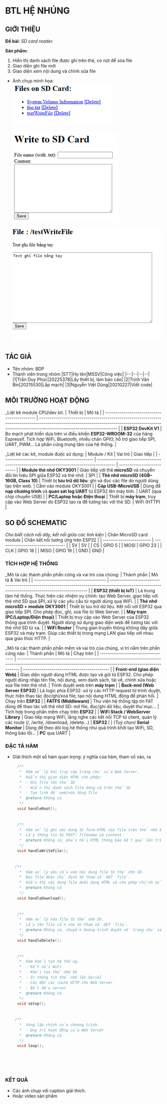 # BTL HỆ NHÚNG

## GIỚI THIỆU

__Đề bài__: _SD card reader._

__Sản phẩm:__
1. Hiển thị danh sách file được ghi trên thẻ, có nút để xóa file
2. Giao diện ghi file mới
3. Giao diện xem nội dung và chỉnh sửa file
- Ảnh chụp minh họa:\
  ![Ảnh minh họa](sp1.png)
  
  ![Ảnh minh họa](sp2.png)
  
  ![Ảnh minh họa](sp3.png)
## TÁC GIẢ

- Tên nhóm: BDP
- Thành viên trong nhóm
  |STT|Họ tên|MSSV|Công việc|
  |--:|--|--|--|
  |1|Trần Duy Phúc|20225378|Lấy thiết bị, làm báo cáo|
  |2|Trịnh Văn Bin|20215530|Lắp mạch|
  |3|Nguyễn Việt Dũng|20210227|Viết code|
## MÔI TRƯỜNG HOẠT ĐỘNG
_Liệt kê module CPU/dev kit.
| Thiết bị                                    | Mô tả                                                                                                                                                                                               |
| ------------------------------------------- | --------------------------------------------------------------------------------------------------------------------------------------------------------------------------------------------------- |
| **ESP32 DevKit V1** | Bo mạch phát triển dựa trên vi điều khiển **ESP32-WROOM-32** của hãng Espressif. Tích hợp WiFi, Bluetooth, nhiều chân GPIO, hỗ trợ giao tiếp SPI, UART, PWM... Là phần cứng trung tâm của hệ thống. |


_Liệt kê các kit, module được sử dụng: 
| Module / Kit                                  | Vai trò                                                                                 | Giao tiếp                  |
| --------------------------------------------- | --------------------------------------------------------------------------------------- | -------------------------- |
| **Module thẻ nhớ OKY3001**                    | Giao tiếp với thẻ **microSD** và chuyển đổi tín hiệu SPI giữa ESP32 và thẻ nhớ.         | SPI                        |
| **Thẻ nhớ microSD (4GB–16GB, Class 10)**      | Thiết bị **lưu trữ dữ liệu**: ghi và đọc các file do người dùng tạo trên web.           | Cắm vào module OKY3001     |
| **Cáp USB–MicroUSB**                          | Dùng để **nạp chương trình** và **quan sát log UART** từ ESP32 lên máy tính.            | UART (qua chip chuyển USB) |
| **PC/Laptop hoặc Điện thoại**                 | Thiết bị **máy trạm**, truy cập vào Web Server do ESP32 tạo ra để tương tác với thẻ SD. | WiFi (HTTP)                |


## SO ĐỒ SCHEMATIC

_Cho biết cách nối dây, kết nối giữa các linh kiện_ 
| Chân MicroSD card module | Chân kết nối tương ứng trên ESP32 |
| ------------------------ | --------------------------------- |
| 5V                       | 5V                                |
| CS                       | GPIO 5                            |
| MOSI                     | GPIO 23                           |
| CLK                      | GPIO 18                           |
| MISO                     | GPIO 19                           |
| GND                      | GND                               |


### TÍCH HỢP HỆ THỐNG
_Mô tả các thành phần phần cứng và vai trò của chúng: 
| Thành phần                           | Mô tả & Vai trò                                                                                                                                  |
| ------------------------------------ | ------------------------------------------------------------------------------------------------------------------------------------------------ |
| **ESP32 (thiết bị IoT)**             | Là trung tâm hệ thống. Thực hiện các nhiệm vụ chính: tạo Web Server, giao tiếp với thẻ nhớ SD qua SPI, xử lý các yêu cầu từ người dùng qua WiFi. |
| **Thẻ nhớ microSD + module OKY3001** | Thiết bị lưu trữ dữ liệu. Kết nối với ESP32 qua giao tiếp SPI. Cho phép đọc, ghi, xoá file từ Web Server.                                        |
| **Máy trạm (PC/Laptop/Điện thoại)**  | Thiết bị truy cập vào Web Server của ESP32 thông qua trình duyệt. Người dùng sử dụng giao diện web để tương tác với thẻ nhớ SD từ xa.            |
| **WiFi Router**                      | Trung gian truyền thông không dây giữa ESP32 và máy trạm. Giúp các thiết bị trong mạng LAN giao tiếp với nhau qua giao thức HTTP.                |

  _Mô tả các thành phần phần mềm và vai trò của chúng, vị trí nằm trên phần cứng nào:
  | Thành phần                         | Mô tả                                                                                                                                                         | Chạy trên                                   |
| ---------------------------------- | ------------------------------------------------------------------------------------------------------------------------------------------------------------- | ------------------------------------------- |
| **Front-end (giao diện Web)**      | Giao diện người dùng HTML được tạo và gửi từ ESP32. Cho phép người dùng nhập tên file, nội dung, xem danh sách, tải về, chỉnh sửa hoặc xoá file trên thẻ nhớ. | Trình duyệt web trên **máy trạm**           |
| **Back-end (Web Server ESP32)**    | Là logic phía ESP32: xử lý các HTTP request từ trình duyệt, thực hiện thao tác đọc/ghi/xoá file, tạo nội dung HTML động để phản hồi.                          | Chạy trên **ESP32**                         |
| **FATFS (Middleware)**             | Thư viện hệ thống tập tin FAT dùng để thao tác với thẻ nhớ SD: mở file, đọc/ghi dữ liệu, duyệt thư mục...                                                     | Tích hợp trong phần mềm chạy trên **ESP32** |
| **WiFi Stack / WebServer Library** | Giao tiếp mạng WiFi, lắng nghe các kết nối TCP từ client, quản lý các route (/, /write, /download, /delete...)                                                | **ESP32**                                   |
| *(Tuỳ chọn)* **Serial Monitor**    | Dùng để theo dõi log hệ thống như quá trình khởi tạo WiFi, SD, thông báo lỗi...                                                                               | **PC** qua UART                             |



### ĐẶC TẢ HÀM

- Giải thích một số hàm quan trọng: ý nghĩa của hàm, tham số vào, ra

  ```C
    /**
     *  Hàm xử lý khi truy cập trang chủ của Web Server.
     *  Hiển thị giao diện HTML cho phép:
     *  - Ghi file lên thẻ SD
     *  - Hiển thị danh sách file đang có trên thẻ SD
     *  - Tạo link để xem/xóa từng file
     *  @return Không có
     */
    void handleRoot();


    /**
     *  Hàm xử lý ghi nội dung từ form HTML vào file trên thẻ nhớ SD.
     *  Lấy thông tin từ POST: filename và content.
     *  @return Không có, phản hồi HTML thông báo kết quả lên trình duyệt
     */
    void handleWriteFile();


   /**
     *  Hàm xử lý yêu cầu xem nội dung file từ thẻ nhớ SD.
     *  Đọc file được chỉ định từ tham số GET `file`.
     *  Hiển thị nội dung file dưới dạng HTML và cho phép chỉnh sửa rồi lưu lại.
     *  @return Không có
     */
    void handleDownload();


    /**
     *  Hàm xử lý xóa file từ thẻ nhớ SD.
     *  Lấy tên file cần xóa từ tham số GET `file`.
     *  @return Không có, chuyển hướng trình duyệt về trang chủ sau khi xóa
     */
    void handleDelete();


    /**
     *  Hàm khởi tạo hệ thống.
     *  - Kết nối WiFi
     *  - Khởi tạo thẻ nhớ SD
     *  - In thông tin thẻ nhớ lên Serial
     *  - Cài đặt các route HTTP cho Web Server
     *  - Bắt đầu server
     *  @return Không có
     */
    void setup();


   /**
     *  Vòng lặp chính của chương trình.
     *  - Duy trì hoạt động của Web Server
     *  @return Không có
     */
    void loop();

  

 
  ```
  
### KẾT QUẢ

- Các ảnh chụp với caption giải thích.
- Hoặc video sản phẩm
